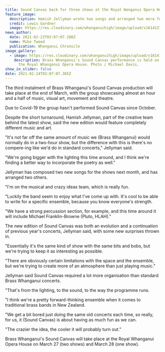 ```yaml
---
title: Sound Canvas back for three shows at the Royal Wanganui Opera House
feature_image:
  description: Hamish Jellyman wrote two songs and arranged two more for Sound Canvas 2021.
  credit: Lewis Gardner
  image: https://res.cloudinary.com/whanganuihigh/image/upload/v1614137359/News/Hamish_Jellyman._chron_23.2.21_photo_lewis_gardner.jpg
news_author:
  date: 2021-02-23T03:07:07.280Z
  name: Mike Tweed
  publication: Whanganui Chronicle
image_gallery:
  - image: https://res.cloudinary.com/whanganuihigh/image/upload/v1614137389/News/Brass_Whanganui_s_Sound_Canvas_chron_23.2.21.jpg
    description: Brass Whanganui's Sound Canvas performance is held on the stage of
      the Royal Whanganui Opera House. Photo / Michael Davis.
show_in_slider: false
date: 2021-02-24T03:07:07.365Z
---
```

The third instalment of Brass Whanganui's Sound Canvas production will take place at the end of March, with the group showcasing almost an hour and a half of music, visual art, movement and theatre.

Due to Covid-19 the group hasn't performed Sound Canvas since October.

Despite the short turnaround, Hamish Jellyman, part of the creative team behind the latest show, said the new edition would feature completely different music and art.

"It's not far off the same amount of music we (Brass Whanganui) would normally do in a two-hour show, but the difference with this is there's no compere-ing like we'd do in standard concerts," Jellyman said.

"We're going bigger with the lighting this time around, and I think we're finding a better way to incorporate the poetry as well."

Jellyman has composed two new songs for the shows next month, and has arranged two others.

"I'm on the musical and crazy ideas team, which is really fun.

"Luckily the band seem to enjoy what I've come up with. It's cool to be able to write for a specific ensemble, because you know everyone's strength.

"We have a strong percussion section, for example, and this time around it will include Michael Franklin-Browne (Pluto, HLAH)."

The new edition of Sound Canvas was both an evolution and a continuation of previous year's concerts, Jellyman said, with some new surprises thrown in.

"Essentially it's the same kind of show with the same bits and bobs, but we're trying to keep it as interesting as possible.

"There are obviously certain limitations with the space and the ensemble, but we're trying to create more of an atmosphere than just playing music."

Jellyman said Sound Canvas required a lot more organisation than standard Brass Whanganui concerts.

"That's from the lighting, to the sound, to the way the programme runs.

"I think we're a pretty forward-thinking ensemble when it comes to traditional brass bands in New Zealand.

"We get a bit bored just doing the same old concerts each time, so really, for us, it (Sound Canvas) is about having as much fun as we can.

"The crazier the idea, the cooler it will probably turn out."

Brass Whanganui's Sound Canvas will take place at the Royal Whanganui Opera House on March 27 (two shows) and March 28 (one show).